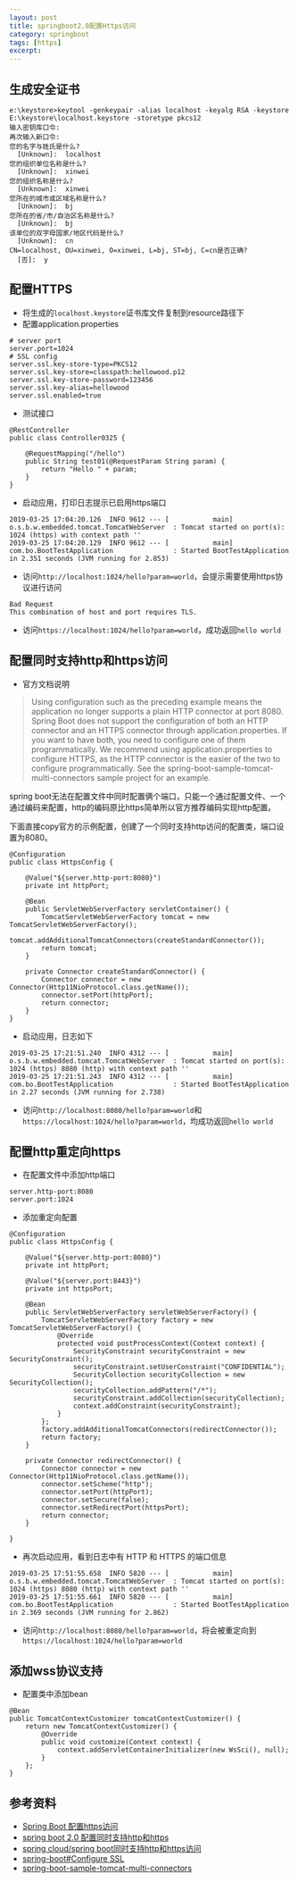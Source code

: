 ```yaml
---
layout: post
title: springboot2.0配置Https访问
category: springboot
tags: [https]
excerpt: 
---
```


## 生成安全证书

```
e:\keystore>keytool -genkeypair -alias localhost -keyalg RSA -keystore E:\keystore\localhost.keystore -storetype pkcs12
输入密钥库口令:
再次输入新口令:
您的名字与姓氏是什么?
  [Unknown]:  localhost
您的组织单位名称是什么?
  [Unknown]:  xinwei
您的组织名称是什么?
  [Unknown]:  xinwei
您所在的城市或区域名称是什么?
  [Unknown]:  bj
您所在的省/市/自治区名称是什么?
  [Unknown]:  bj
该单位的双字母国家/地区代码是什么?
  [Unknown]:  cn
CN=localhost, OU=xinwei, O=xinwei, L=bj, ST=bj, C=cn是否正确?
  [否]:  y
```

## 配置HTTPS

* 将生成的`localhost.keystore`证书库文件复制到resource路径下
* 配置application.properties

```
# server port
server.port=1024
# SSL config
server.ssl.key-store-type=PKCS12
server.ssl.key-store=classpath:hellowood.p12
server.ssl.key-store-password=123456
server.ssl.key-alias=hellowood
server.ssl.enabled=true
```
* 测试接口

```
@RestController
public class Controller0325 {
	
	@RequestMapping("/hello")
	public String test01(@RequestParam String param) {
		return "Hello " + param;
	}
}
```

* 启动应用，打印日志提示已启用https端口

```
2019-03-25 17:04:20.126  INFO 9612 --- [           main] o.s.b.w.embedded.tomcat.TomcatWebServer  : Tomcat started on port(s): 1024 (https) with context path ''
2019-03-25 17:04:20.129  INFO 9612 --- [           main] com.bo.BootTestApplication               : Started BootTestApplication in 2.351 seconds (JVM running for 2.853)
```

* 访问`http://localhost:1024/hello?param=world`，会提示需要使用https协议进行访问

```
Bad Request
This combination of host and port requires TLS.
```

* 访问`https://localhost:1024/hello?param=world`，成功返回`hello world`

## 配置同时支持http和https访问

* 官方文档说明

> Using configuration such as the preceding example means the application no longer supports a plain HTTP connector at port 8080. 
Spring Boot does not support the configuration of both an HTTP connector and an HTTPS connector through application.properties. 
If you want to have both, you need to configure one of them programmatically. We recommend using application.properties to configure 
HTTPS, as the HTTP connector is the easier of the two to configure programmatically. See the spring-boot-sample-tomcat-multi-connectors 
sample project for an example.

spring boot无法在配置文件中同时配置俩个端口，只能一个通过配置文件、一个通过编码来配置，http的编码原比https简单所以官方推荐编码实现http配置。

下面直接copy官方的示例配置，创建了一个同时支持http访问的配置类，端口设置为8080。

```
@Configuration
public class HttpsConfig {

	@Value("${server.http-port:8080}")
	private int httpPort;

	@Bean
	public ServletWebServerFactory servletContainer() {
		TomcatServletWebServerFactory tomcat = new TomcatServletWebServerFactory();
		tomcat.addAdditionalTomcatConnectors(createStandardConnector());
		return tomcat;
	}

	private Connector createStandardConnector() {
		Connector connector = new Connector(Http11NioProtocol.class.getName());
		connector.setPort(httpPort);
		return connector;
	}
}
```

* 启动应用，日志如下

```
2019-03-25 17:21:51.240  INFO 4312 --- [           main] o.s.b.w.embedded.tomcat.TomcatWebServer  : Tomcat started on port(s): 1024 (https) 8080 (http) with context path ''
2019-03-25 17:21:51.243  INFO 4312 --- [           main] com.bo.BootTestApplication               : Started BootTestApplication in 2.27 seconds (JVM running for 2.738)
```

* 访问`http://localhost:8080/hello?param=world`和`https://localhost:1024/hello?param=world`，均成功返回`hello world`

## 配置http重定向https

* 在配置文件中添加http端口

```
server.http-port:8080
server.port:1024
```

* 添加重定向配置

```
@Configuration
public class HttpsConfig {

	@Value("${server.http-port:8080}")
	private int httpPort;

	@Value("${server.port:8443}")
	private int httpsPort;

	@Bean
	public ServletWebServerFactory servletWebServerFactory() {
		TomcatServletWebServerFactory factory = new TomcatServletWebServerFactory() {
			@Override
			protected void postProcessContext(Context context) {
				SecurityConstraint securityConstraint = new SecurityConstraint();
				securityConstraint.setUserConstraint("CONFIDENTIAL");
				SecurityCollection securityCollection = new SecurityCollection();
				securityCollection.addPattern("/*");
				securityConstraint.addCollection(securityCollection);
				context.addConstraint(securityConstraint);
			}
		};
		factory.addAdditionalTomcatConnectors(redirectConnector());
		return factory;
	}

	private Connector redirectConnector() {
		Connector connector = new Connector(Http11NioProtocol.class.getName());
		connector.setScheme("http");
		connector.setPort(httpPort);
        connector.setSecure(false);
        connector.setRedirectPort(httpsPort);
		return connector;
	}
  
}
```

* 再次启动应用，看到日志中有 HTTP 和 HTTPS 的端口信息

```
2019-03-25 17:51:55.658  INFO 5820 --- [           main] o.s.b.w.embedded.tomcat.TomcatWebServer  : Tomcat started on port(s): 1024 (https) 8080 (http) with context path ''
2019-03-25 17:51:55.661  INFO 5820 --- [           main] com.bo.BootTestApplication               : Started BootTestApplication in 2.369 seconds (JVM running for 2.862)
```

* 访问`http://localhost:8080/hello?param=world`，将会被重定向到`https://localhost:1024/hello?param=world`

## 添加wss协议支持

* 配置类中添加bean

```
@Bean
public TomcatContextCustomizer tomcatContextCustomizer() {
    return new TomcatContextCustomizer() {
        @Override
        public void customize(Context context) {
            context.addServletContainerInitializer(new WsSci(), null);
        }
    };
}
```

## 参考资料

- [Spring Boot 配置https访问](https://blog.csdn.net/u013360850/article/details/85493764)
- [spring boot 2.0 配置同时支持http和https](https://blog.csdn.net/qq_34459487/article/details/80885690)
- [spring cloud/spring boot同时支持http和https访问](https://www.cnblogs.com/lianggp/p/8136540.html)
- [spring-boot#Configure SSL](https://docs.spring.io/spring-boot/docs/2.1.3.RELEASE/reference/htmlsingle/#howto-configure-ssl)
- [spring-boot-sample-tomcat-multi-connectors](https://github.com/spring-projects/spring-boot/tree/v2.0.0.RELEASE/spring-boot-samples/spring-boot-sample-tomcat-multi-connectors) 


